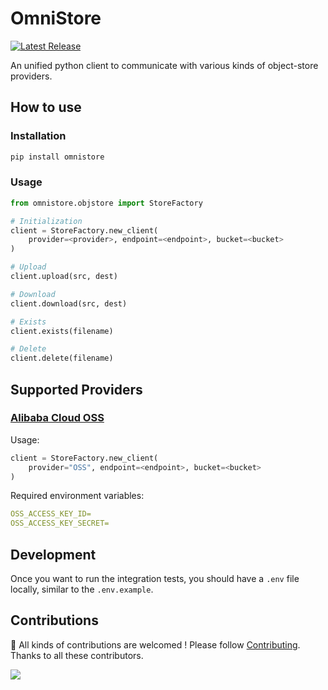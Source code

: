 # OmniStore

[![Latest Release](https://img.shields.io/github/v/release/inftyai/omnistore?include_prereleases)](https://github.com/inftyai/omnistore/releases/latest)

An unified python client to communicate with various kinds of object-store providers.

## How to use

### Installation

```cmd
pip install omnistore
```

### Usage

```python
from omnistore.objstore import StoreFactory

# Initialization
client = StoreFactory.new_client(
    provider=<provider>, endpoint=<endpoint>, bucket=<bucket>
)

# Upload
client.upload(src, dest)

# Download
client.download(src, dest)

# Exists
client.exists(filename)

# Delete
client.delete(filename)
```

## Supported Providers

### [Alibaba Cloud OSS](https://www.alibabacloud.com/help/en/oss/)

Usage:

```python
client = StoreFactory.new_client(
    provider="OSS", endpoint=<endpoint>, bucket=<bucket>
)
```

Required environment variables:

```yaml
OSS_ACCESS_KEY_ID=
OSS_ACCESS_KEY_SECRET=
```

## Development

Once you want to run the integration tests, you should have a `.env` file locally, similar to the `.env.example`.

## Contributions

🚀 All kinds of contributions are welcomed ! Please follow [Contributing](./CONTRIBUTING.md). Thanks to all these contributors.

<a href="https://github.com/inftyai/omnistore/graphs/contributors">
  <img src="https://contrib.rocks/image?repo=inftyai/omnistore" />
</a>

